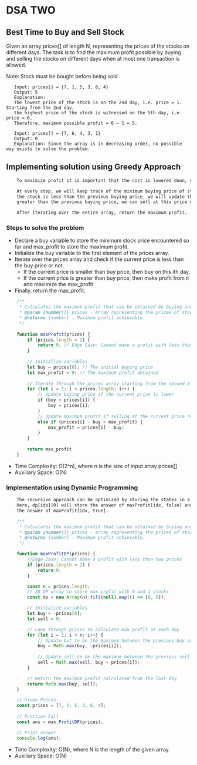 # DSA TWO

## Best Time to Buy and Sell Stock

Given an array prices[] of length N, representing the prices of the stocks on different days.
The task is to find the maximum profit possible by buying and selling the stocks on different
days when at most one transaction is allowed.

Note: Stock must be bought before being sold

```text
   Input: prices[] = {7, 1, 5, 3, 6, 4}
   Output: 5
   Explanation:
   The lowest price of the stock is on the 2nd day, i.e. price = 1. Starting from the 2nd day, 
   the highest price of the stock is witnessed on the 5th day, i.e. price = 6. 
   Therefore, maximum possible profit = 6 – 1 = 5. 

   Input: prices[] = {7, 6, 4, 3, 1} 
   Output: 0
   Explanation: Since the array is in decreasing order, no possible way exists to solve the problem.
```
## Implementing solution using Greedy Approach

```txt
    To maximize profit it is important that the cost is lowered down, so minimize cost price and then maximize selling price.

    At every step, we will keep track of the minimum buying price of stock encountered so far. Then if the current price of 
    the stock is less than the previous buying price, we will update the buy price, else if the current price of stock is
    greater than the previous buying price, we can sell at this price ot get some profit.

    After iterating over the entire array, return the maximum profit.
```
### Steps to solve the problem

- Declare a buy variable to store the minimum stock price encountered so far and max_profit to store the maximum profit.
- Initialize the buy variable to the first element of the prices array.
- Iterate over the prices array and check if the current price is less than the buy price or not.
  - If the current price is smaller than buy price, then buy on this ith day.
  - If the current price is greater than buy price, then make profit from it and maximize the max_profit
- Finally, return the max_profit.

```js
    /**
     * Calculates the maximum profit that can be obtained by buying and selling stocks.
     * @param {number[]} prices - Array representing the prices of stocks on different days.
     * @returns {number} - Maximum profit achievable.
     */
    
    function maxProfit(prices) {
        if (prices.length < 2) {
            return 0; // Edge Case: Cannot make a profit with less than two prices.
        }
   
        // Initialize variables
        let buy = prices[0]; // The initial buying price
        let max_profit = 0; // The maximum profit obtained
   
        // Iterate through the prices array starting from the second element
        for (let i = 1; i < prices.length; i++) {
            // Update buying price if the current price is lower
            if (buy > prices[i]) {
                buy = prices[i];
            }
            // Update maximum profit if selling at the current price results in a higher profit
            else if (prices[i] - buy > max_profit) {
                max_profit = prices[i] - buy;
            }
        }
   
        return max_profit
    }
```

- Time Complexity: O(2^n), where n is the size of input array prices[]
- Auxiliary Space: O(N)

### Implementation using Dynamic Programming

```txt
    The recursive approach can be optimized by storing the states in a 2D dp array of size NX2.
    Here, dp[idx][0] will store the answer of maxProfit[idx, false] and dp[idx][1] will store the
    the answer of maxProfit[idx, true].
```

```js
    /**
     * Calculates the maximum profit that can be obtained by buying and selling stocks using dynamic programming.
     * @param {number[]} prices - Array representing the prices of stocks on different days.
     * @returns {number} - Maximum profit achievable.
     */

    function maxProfitDP(prices) {
        //Edge case: Cannot make a profit with less than two prices
        if (prices.length < 2) {
            return 0;
        }

        const n = prices.length;
        // 2D DP array to store max profit with 0 and 1 stocks
        const dp = new Array(n).fill(null).map(() => [0, 0]);

        // Initialize variables
        let buy = -prices[0];
        let sell = 0;

        // Loop through prices to calculate max profit at each day
        for (let i = 1; i < n; i++) {
            // Update but to be the maximum between the previous buy and the profit from buying at prices[i]
            buy = Math.max(buy, -prices[i]);
            
            // Update sell to be the maximum between the previous sell and the profit form selling at prices[i]
            sell = Math.max(sell, buy + prices[i]);
        }

        // Return the maximum profit calculated from the last day
        return Math.max(buy, sell);
    }

    // Given Prices
    const prices = [7, 1, 5, 3, 6, 4];
    
    // Function Call
    const ans = max.ProfitDP(prices);

    // Print answer
    console.log(ans);
```

- Time Complexity: O(N), where N is the length of the given array.
- Auxiliary Space: O(N)

